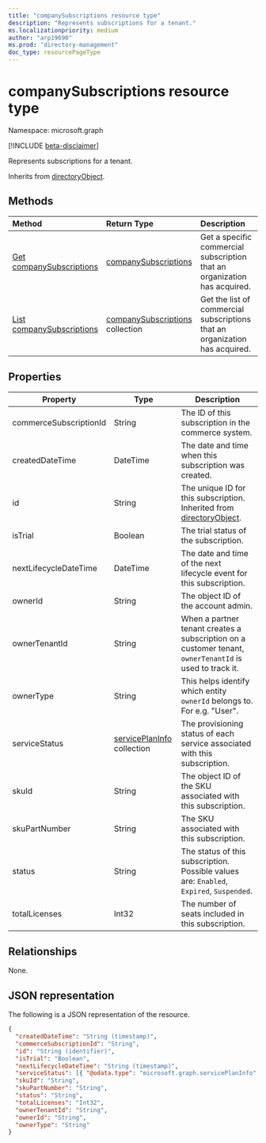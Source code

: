 ```yaml
---
title: "companySubscriptions resource type"
description: "Represents subscriptions for a tenant."
ms.localizationpriority: medium
author: "arp19690"
ms.prod: "directory-management"
doc_type: resourcePageType
---
```


# companySubscriptions resource type

Namespace: microsoft.graph

[!INCLUDE [beta-disclaimer](../../includes/beta-disclaimer.md)]

Represents subscriptions for a tenant.

Inherits from [directoryObject](directoryobject.md).

## Methods

| Method                                                           | Return Type                                                | Description                                                                 |
| :--------------------------------------------------------------- | :--------------------------------------------------------- | :-------------------------------------------------------------------------- |
| [Get companySubscriptions](../api/companysubscriptions-get.md)   | [companySubscriptions](companysubscriptions.md)            | Get a specific commercial subscription that an organization has acquired.   |
| [List companySubscriptions](../api/directory-list-subscriptions.md) | [companySubscriptions](companysubscriptions.md) collection | Get the list of commercial subscriptions that an organization has acquired. |

## Properties

| Property               | Type                                             | Description                                                                                             |
| ---------------------- | ------------------------------------------------ | ------------------------------------------------------------------------------------------------------- |
| commerceSubscriptionId | String                                           | The ID of this subscription in the commerce system.                                                     |
| createdDateTime        | DateTime                                         | The date and time when this subscription was created.                                                   |
| id                     | String                                           | The unique ID for this subscription. Inherited from [directoryObject](directoryobject.md).              |
| isTrial                | Boolean                                          | The trial status of the subscription.                                                                   |
| nextLifecycleDateTime  | DateTime                                         | The date and time of the next lifecycle event for this subscription.                                    |
| ownerId                | String                                           | The object ID of the account admin.                                                                     |
| ownerTenantId          | String                                           | When a partner tenant creates a subscription on a customer tenant, `ownerTenantId` is used to track it. |
| ownerType              | String                                           | This helps identify which entity `ownerId` belongs to. For e.g. "User".                                 |
| serviceStatus          | [servicePlanInfo](serviceplaninfo.md) collection | The provisioning status of each service associated with this subscription.                              |
| skuId                  | String                                           | The object ID of the SKU associated with this subscription.                                             |
| skuPartNumber          | String                                           | The SKU associated with this subscription.                                                              |
| status                 | String                                           | The status of this subscription. Possible values are: `Enabled`, `Expired`, `Suspended`.                |
| totalLicenses          | Int32                                            | The number of seats included in this subscription.                                                      |

## Relationships

None.

## JSON representation

The following is a JSON representation of the resource.

<!-- {
  "blockType": "resource",
  "optionalProperties": [
  ],
  "keyProperty": "id",
  "@odata.type": "microsoft.graph.companySubscriptions"
}-->

```json
{
  "createdDateTime": "String (timestamp)",
  "commerceSubscriptionId": "String",
  "id": "String (identifier)",
  "isTrial": "Boolean",
  "nextLifecycleDateTime": "String (timestamp)",
  "serviceStatus": [{ "@odata.type": "microsoft.graph.servicePlanInfo" }],
  "skuId": "String",
  "skuPartNumber": "String",
  "status": "String",
  "totalLicenses": "Int32",
  "ownerTenantId": "String",
  "ownerId": "String",
  "ownerType": "String"
}
```
